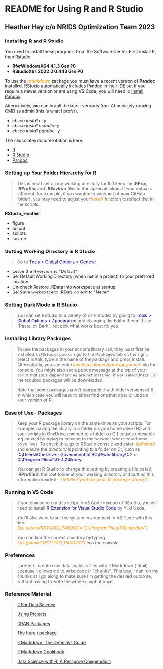 # README for Using R and R Studio
## Heather Hay c/o NRIDS Optimization Team 2023


### Installing R and R Studio
>
You need to install these programs from the Software Center. First install R, then Rstudio
>
* **RforWindowsX64 4.1.3 Gen P0**  
* **RStudioX64 2022.2.0.443 Gen P0**

>
To use the <span style="color: darkorange;">*rmarkdown*</span> package you must have a recent version of **Pandoc** installed. RStudio automatically includes Pandoc in their IDE but if you require a newer version or are using VS Code, you will need to [install Pandoc](https://pandoc.org/installing.html).

>
Alternatively, you can install the latest versions from Chocolately running CMD as admin (this is what I prefer).
>
* *choco install r -y*  
* *choco install r.studio -y*
* *choco install pandoc -y*

>
The chocolatey documentation is here:
>
* [R](https://community.chocolatey.org/packages/R.Project#install)  
* [R Studio](https://community.chocolatey.org/packages/R.Studio#install)
* [Pandoc](https://community.chocolatey.org/packages/pandoc)

### Setting up Your Folder Hierarchy for R
>
> This is how I set up my working directory for R; I keep my **.RProj**, **.RProfile**, and **.REnviron** files in the top-level folder. If your setup is different (for example, if you wanted to work out of your GitHub folder), you may need to adjust your <span style="color: darkorange;">*here()*</span> function to reflect that in the scripts.  
>
**RStudio_Heather**

* figure  
* output  
* scripts  
* source  

### Setting Working Directory in R Studio
>
> Go to <span style="color: darkblue;">Tools > Global Options > General</span>  

* Leave the R version as "Default"  
* Set Default Working Directory (when not in a project) to your preferred location  
* Un-check Restore .RData into workspace at startup  
* Set Save workspace to .RData on exit to "Never"

### Setting Dark Mode in R Studio
>
> You can set RStudio to a variety of dark modes by going to <span style="color: darkblue;">Tools > Global Options > Appearance</span> and changing the Editor theme. I use "Pastel on Dark", but pick what works best for you.

### Installing Library Packages
>
> To use the packages in your script's library call, they must first be installed.
In RStudio, you can go to the Packages tab on the right, select Install, type in the name of the package and press Install. Alternatively, you can enter <span style="color: darkorange;">*install.packages(package_name)*</span> into the console. You might also see a popup message at the top of your script that says dependancies are not installed. If you select Install, all the required packages will be downloaded.
>
> Note that some packages aren't compatible with older versions of R, in which case you will need to either find one that does or update your version of R.

### Ease of Use - Packages
>
> Keep your R package library on the same drive as your scripts. For example, having the library in a folder on your home drive (H:) and your scripts in OneDrive (cached to a folder on C:) causes untenable lag caused by trying to connect to the network where your home drive lives. To check this, go to RStudio console and enter <span style="color: darkorange;">*.libPaths()*</span> and ensure the directory is pointing to a folder on C:, such as <span style="color: darkblue;">C:\\Users\\<IDIR>\\OneDrive - Government of BC\\R\\win-library\\4.2</span> or <span style="color: darkblue;">C:\\Program Files\\R\\R-4.2\\library</span>.
>
> You can get R Studio to change this setting by creating a file called **.RProfile** in the root folder of your working directory and putting this information inside it: <span style="color: darkorange;">*.libPaths("path_to_your_R_package_library")*</span>

### Running in VS Code
>
> If you choose to run this script in VS Code instead of RStudio, you will need to install <span style="color: darkblue;">R Extension for Visual Studio Code</span> by Yuki Ueda.
>
> You'll also want to set the system environment in VS Code with this line: <br>
<span style="color: darkorange;">*Sys.setenv(RSTUDIO_PANDOC="C:/Program Files/RStudio/bin/")*</span>
>
> You can find the correct directory by typing <span style="color: darkorange;">*Sys.getenv("RSTUDIO_PANDOC")*</span> into the console

### Preferences
>
> I prefer to create new data analysis files with R Markdown (.Rmd) because it allows me to write code in "chunks". This way, I can run my chunks as I go along to make sure I'm getting the desired outcome, without having to write the whole script at once.

### Reference Material
>
>[R For Data Science](https://r4ds.had.co.nz/)
>
>[Using Projects](https://support.rstudio.com/hc/en-us/articles/200526207-Using-Projects)
>
>[CRAN Packages](https://cran.r-project.org/web/packages/available_packages_by_name.html)
>
>[The here() package](https://github.com/jennybc/here_here)
>
>[R Markdown: The Definitive Guide](https://bookdown.org/yihui/rmarkdown/)
>
>[R Markdown Cookbook](https://bookdown.org/yihui/rmarkdown-cookbook/)
>
>[Data Science with R: A Resource Compendium](https://bookdown.org/martin_monkman/DataScienceResources_book/)
